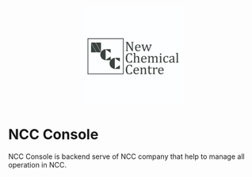 <center>

<img src="./public/img/ncc logo.jpg" width=200 />

</center>

# NCC Console
<p>NCC Console is backend serve of NCC company that help to manage all operation in NCC. </p>